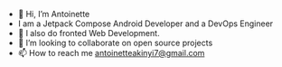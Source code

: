- 👋 Hi, I’m Antoinette
-  I am a Jetpack Compose Android Developer and a DevOps Engineer
- 🌱 I also do fronted Web Development.
- 💞️ I’m looking to collaborate on open source projects
- 📫 How to reach me antoinetteakinyi7@gmail.com

<!---
Kisha-net/Kisha-net is a ✨ special ✨ repository because its `README.md` (this file) appears on your GitHub profile.
You can click the Preview link 
to take a look at your changes.
--->
